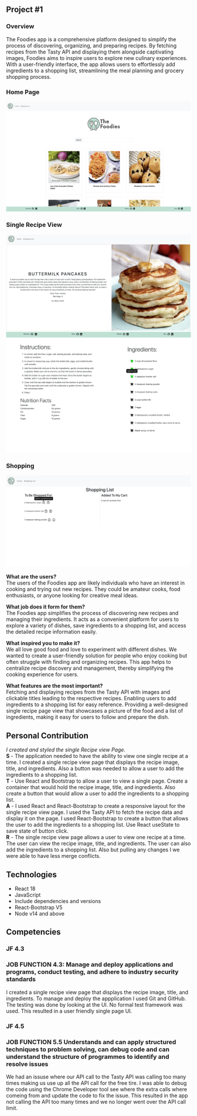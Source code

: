 ## Project #1
### Overview
The Foodies app is a comprehensive platform designed to simplify the process of discovering, organizing, and preparing recipes. By fetching recipes from the Tasty API and displaying them alongside captivating images, Foodies aims to inspire users to explore new culinary experiences. With a user-friendly interface, the app allows users to effortlessly add ingredients to a shopping list, streamlining the meal planning and grocery shopping process. 

### Home Page 
![Home Page](Frontend1.png)  
### Single Recipe View
![Single page view](Frontend2.png) 
![Single page view](Frontend3.png) 
### Shopping
![Single page view](Frontend4.png) 

**What are the users?**  
The users of the Foodies app are likely individuals who have an interest in cooking and trying out new recipes. They could be amateur cooks, food enthusiasts, or anyone looking for creative meal ideas.

**What job does it form for them?**  
The Foodies app simplifies the process of discovering new recipes and managing their ingredients. It acts as a convenient platform for users to explore a variety of dishes, save ingredients to a shopping list, and access the detailed recipe information easily.

**What inspired you to make it?**  
We all love good food and love to experiment with different dishes. We wanted to create a user-friendly solution for people who enjoy cooking but often struggle with finding and organizing recipes. This app helps to centralize recipe discovery and management, thereby simplifying the cooking experience for users. 

**What features are the most important?**    
Fetching and displaying recipes from the Tasty API with images and clickable titles leading to the respective recipes.
Enabling users to add ingredients to a shopping list for easy reference.
Providing a well-designed single recipe page view that showcases a picture of the food and a list of ingredients, making it easy for users to follow and prepare the dish.


## Personal Contribution   
_I created and styled the single Recipe view Page._  
**S** - The application needed to have the ability to view one single recipe at a time. I created a single recipe view page that displays the recipe image, title, and ingredients. Also a button was needed to allow a user to add the ingredients to a shopping list.   
**T** - Use React and Bootstrap to allow a user to view a single page. Create a container that would hold the recipe image, title, and ingredients. Also create a button that would allow a user to add the ingredients to a shopping list.  
**A** - I used React and React-Bootstrap to create a responsive layout for the single recipe view page. I used the Tasty API to fetch the recipe data and display it on the page. I used React-Bootstrap to create a button that allows the user to add the ingredients to a shopping list. Use React useState to save state of button click.   
**R** - The single recipe view page allows a user to view one recipe at a time. The user can view the recipe image, title, and ingredients. The user can also add the ingredients to a shopping list. Also but pulling any changes I we were able to have less merge conflicts.  



## Technologies
- React 18
- JavaScript
- Include dependencies and versions
- React-Bootstrap V5
- Node v14 and above

## Competencies
### JF 4.3
### JOB FUNCTION 4.3: Manage and deploy applications and programs, conduct testing, and adhere to industry security standards
I created a single recipe view page that displays the recipe image, title, and ingredients. To manage and deploy the appplication I used Git and GitHub. The testing was done by looking at the UI. No formal test framework was used. This resulted in a user friendly single page UI. 

### JF 4.5
### JOB FUNCTION 5.5 Understands and can apply structured techniques to problem solving, can debug code and can understand the structure of programmes to identify and resolve issues
We had an issuse where our API call to the Tasty API was calling too many times making us use up all the API call for the free tire. I was able to debug the code using the Chrome Developer tool see where the extra calls where comeing from and update the code to fix the issue. This resulted in the app not calling the API too many times and we no longer went over the API call limit.				
